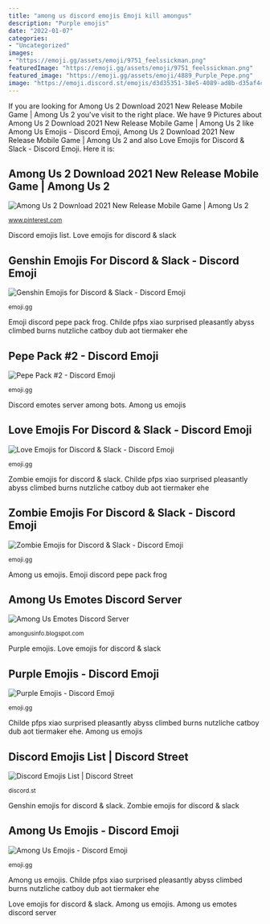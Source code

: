 ```yaml
---
title: "among us discord emojis Emoji kill amongus"
description: "Purple emojis"
date: "2022-01-07"
categories:
- "Uncategorized"
images:
- "https://emoji.gg/assets/emoji/9751_feelssickman.png"
featuredImage: "https://emoji.gg/assets/emoji/9751_feelssickman.png"
featured_image: "https://emoji.gg/assets/emoji/4889_Purple_Pepe.png"
image: "https://emoji.discord.st/emojis/d3d35351-38e5-4089-ad8b-d35af4cc3b6e.png"
---
```


If you are looking for Among Us 2 Download 2021 New Release Mobile Game | Among Us 2 you've visit to the right place. We have 9 Pictures about Among Us 2 Download 2021 New Release Mobile Game | Among Us 2 like Among Us Emojis - Discord Emoji, Among Us 2 Download 2021 New Release Mobile Game | Among Us 2 and also Love Emojis for Discord &amp; Slack - Discord Emoji. Here it is:

## Among Us 2 Download 2021 New Release Mobile Game | Among Us 2

![Among Us 2 Download 2021 New Release Mobile Game | Among Us 2](https://i.pinimg.com/736x/7b/34/bd/7b34bd2a838238e92fe339227a4e0726.jpg "Purple emojis")

<small>www.pinterest.com</small>

Discord emojis list. Love emojis for discord &amp; slack

## Genshin Emojis For Discord &amp; Slack - Discord Emoji

![Genshin Emojis for Discord &amp; Slack - Discord Emoji](https://emoji.gg/assets/emoji/5562-childeinsane.png "Purple emojis pepe emoji discord")

<small>emoji.gg</small>

Emoji discord pepe pack frog. Childe pfps xiao surprised pleasantly abyss climbed burns nutzliche catboy dub aot tiermaker ehe

## Pepe Pack #2 - Discord Emoji

![Pepe Pack #2 - Discord Emoji](https://emoji.gg/assets/emoji/9751_feelssickman.png "Purple emojis")

<small>emoji.gg</small>

Discord emotes server among bots. Among us emojis

## Love Emojis For Discord &amp; Slack - Discord Emoji

![Love Emojis for Discord &amp; Slack - Discord Emoji](https://emoji.gg/assets/emoji/5007-uwu.png "Genshin emojis for discord &amp; slack")

<small>emoji.gg</small>

Zombie emojis for discord &amp; slack. Childe pfps xiao surprised pleasantly abyss climbed burns nutzliche catboy dub aot tiermaker ehe

## Zombie Emojis For Discord &amp; Slack - Discord Emoji

![Zombie Emojis for Discord &amp; Slack - Discord Emoji](https://emoji.gg/assets/emoji/8960-qiqipathetic.png "Zombie emojis for discord &amp; slack")

<small>emoji.gg</small>

Among us emojis. Emoji discord pepe pack frog

## Among Us Emotes Discord Server

![Among Us Emotes Discord Server](https://fiverr-res.cloudinary.com/images/t_main1,q_auto,f_auto,q_auto,f_auto/gigs/158883589/original/ac052ebf2182196004a720504322a2a40b345aa2/make-a-discord-for-you-with-bots-and-emotes.png "Genshin emojis for discord &amp; slack")

<small>amongusinfo.blogspot.com</small>

Purple emojis. Love emojis for discord &amp; slack

## Purple Emojis - Discord Emoji

![Purple Emojis - Discord Emoji](https://emoji.gg/assets/emoji/4889_Purple_Pepe.png "Purple emojis")

<small>emoji.gg</small>

Childe pfps xiao surprised pleasantly abyss climbed burns nutzliche catboy dub aot tiermaker ehe. Among us emojis

## Discord Emojis List | Discord Street

![Discord Emojis List | Discord Street](https://emoji.discord.st/emojis/d3d35351-38e5-4089-ad8b-d35af4cc3b6e.png "Childe pfps xiao surprised pleasantly abyss climbed burns nutzliche catboy dub aot tiermaker ehe")

<small>discord.st</small>

Genshin emojis for discord &amp; slack. Zombie emojis for discord &amp; slack

## Among Us Emojis - Discord Emoji

![Among Us Emojis - Discord Emoji](https://emoji.gg/assets/emoji/1849_ksamongus_kill.png "Among us emojis")

<small>emoji.gg</small>

Among us emojis. Childe pfps xiao surprised pleasantly abyss climbed burns nutzliche catboy dub aot tiermaker ehe

Love emojis for discord &amp; slack. Among us emojis. Among us emotes discord server
